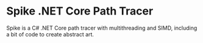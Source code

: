 # Spike .NET Core Path Tracer
Spike is a C# .NET Core path tracer with multithreading and SIMD, including a bit of code to create abstract art.
